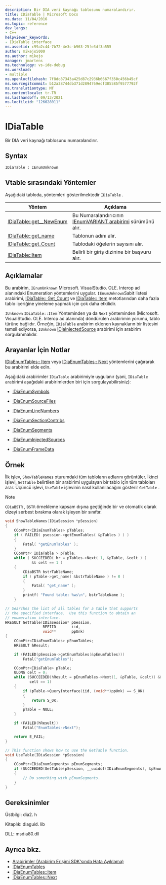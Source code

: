 ```yaml
---
description: Bir DIA veri kaynağı tablosunu numaralandırır.
title: IDiaTable | Microsoft Docs
ms.date: 11/04/2016
ms.topic: reference
dev_langs:
- C++
helpviewer_keywords:
- IDiaTable interface
ms.assetid: c99a2c44-7b72-4e3c-b963-25fe3df3a555
author: mikejo5000
ms.author: mikejo
manager: jmartens
ms.technology: vs-ide-debug
ms.workload:
- multiple
ms.openlocfilehash: 7f8dc87343a425d87c2936b6667f350c456b45cf
ms.sourcegitcommit: b12a38744db371d2894769ecf305585f9577792f
ms.translationtype: MT
ms.contentlocale: tr-TR
ms.lasthandoff: 09/13/2021
ms.locfileid: "126628011"
---
```

# <a name="idiatable"></a>IDiaTable
Bir DIA veri kaynağı tablosunu numaralandırır.

## <a name="syntax"></a>Syntax

```
IDiaTable : IEnumUnknown
```

## <a name="methods-in-vtable-order"></a>Vtable sırasındaki Yöntemler
Aşağıdaki tabloda, yöntemleri gösterilmektedir `IDiaTable` .

|Yöntem|Açıklama|
|------------|-----------------|
|[IDiaTable::get__NewEnum](../../debugger/debug-interface-access/idiatable-get-newenum.md)|Bu Numaralandırıcının [IEnumVARIANT arabirimi](/previous-versions/windows/desktop/api/oaidl/nn-oaidl-ienumvariant) sürümünü alır.|
|[IDiaTable::get_name](../../debugger/debug-interface-access/idiatable-get-name.md)|Tablonun adını alır.|
|[IDiaTable::get_Count](../../debugger/debug-interface-access/idiatable-get-count.md)|Tablodaki öğelerin sayısını alır.|
|[IDiaTable::Item](../../debugger/debug-interface-access/idiatable-item.md)|Belirli bir giriş dizinine bir başvuru alır.|

## <a name="remarks"></a>Açıklamalar
Bu arabirim, `IEnumUnknown` Microsoft. VisualStudio. OLE. Interop ad alanındaki Enumeration yöntemlerini uygular. `IEnumUnknown`Sabit listesi arabirimi, [IDiaTable:: Get_Count](../../debugger/debug-interface-access/idiatable-get-count.md) ve [IDiaTable:: Item](../../debugger/debug-interface-access/idiatable-item.md) metotlarından daha fazla tablo içeriğine yineleme yapmak için çok daha etkilidir.

`IUnknown` `IDiaTable::Item` Yönteminden ya da `Next` yönteminden (Microsoft. VisualStudio. OLE. Interop ad alanında) döndürülen arabirimin yorumu, tablo türüne bağlıdır. Örneğin, `IDiaTable` arabirim eklenen kaynakların bir listesini temsil ediyorsa, `IUnknown` [IDiaInjectedSource](../../debugger/debug-interface-access/idiainjectedsource.md) arabirimi için arabirim sorgulanmalıdır.

## <a name="notes-for-callers"></a>Arayanlar İçin Notlar
[IDiaEnumTables:: Item](../../debugger/debug-interface-access/idiaenumtables-item.md) veya [IDiaEnumTables:: Next](../../debugger/debug-interface-access/idiaenumtables-next.md) yöntemlerini çağırarak bu arabirimi elde edin.

Aşağıdaki arabirimler `IDiaTable` arabirimiyle uygulanır (yani, `IDiaTable` arabirimi aşağıdaki arabirimlerden biri için sorgulayabilirsiniz):

- [IDiaEnumSymbols](../../debugger/debug-interface-access/idiaenumsymbols.md)

- [IDiaEnumSourceFiles](../../debugger/debug-interface-access/idiaenumsourcefiles.md)

- [IDiaEnumLineNumbers](../../debugger/debug-interface-access/idiaenumlinenumbers.md)

- [IDiaEnumSectionContribs](../../debugger/debug-interface-access/idiaenumsectioncontribs.md)

- [IDiaEnumSegments](../../debugger/debug-interface-access/idiaenumsegments.md)

- [IDiaEnumInjectedSources](../../debugger/debug-interface-access/idiaenuminjectedsources.md)

- [IDiaEnumFrameData](../../debugger/debug-interface-access/idiaenumframedata.md)

## <a name="example"></a>Örnek
İlk işlev, `ShowTableNames` oturumdaki tüm tabloların adlarını görüntüler. İkinci işlevi, `GetTable` belirtilen bir arabirimi uygulayan bir tablo için tüm tabloları arar. Üçüncü işlevi, `UseTable` işlevinin nasıl kullanılacağını gösterir `GetTable` .

> [!NOTE]
> `CDiaBSTR` , `BSTR` örnekleme kapsam dışına geçtiğinde bir ve otomatik olarak dizeyi serbest bırakma olarak işleyen bir sınıftır.

```C++
void ShowTableNames(IDiaSession *pSession)
{
    CComPtr<IDiaEnumTables> pTables;
    if ( FAILED( psession->getEnumTables( &pTables ) ) )
    {
        Fatal( "getEnumTables" );
    }
    CComPtr< IDiaTable > pTable;
    while ( SUCCEEDED( hr = pTables->Next( 1, &pTable, &celt ) )
            && celt == 1 )
    {
        CDiaBSTR bstrTableName;
        if ( pTable->get_name( &bstrTableName ) != 0 )
        {
            Fatal( "get_name" );
        }
        printf( "Found table: %ws\n", bstrTableName );
    }

// Searches the list of all tables for a table that supports
// the specified interface.  Use this function to obtain an
// enumeration interface.
HRESULT GetTable(IDiaSession* pSession,
                 REFIID       iid,
                 void**       ppUnk)
{
    CComPtr<IDiaEnumTables> pEnumTables;
    HRESULT hResult;

    if (FAILED(pSession->getEnumTables(&pEnumTables)))
        Fatal("getEnumTables");

    CComPtr<IDiaTable> pTable;
    ULONG celt = 0;
    while (SUCCEEDED(hResult = pEnumTables->Next(1, &pTable, &celt)) &&
           celt == 1)
    {
        if (pTable->QueryInterface(iid, (void**)ppUnk) == S_OK)
        {
            return S_OK;
        }
        pTable = NULL;
    }

    if (FAILED(hResult))
        Fatal("EnumTables->Next");

    return E_FAIL;
}

// This function shows how to use the GetTable function.
void UseTable(IDiaSession *pSession)
{
    CComPtr<IDiaEnumSegments> pEnumSegments;
    if (SUCCEEDED(GetTable(pSession, __uuidof(IDiaEnumSegments), &pEnumSegments)))
    {
        // Do something with pEnumSegments.
    }
}
```

## <a name="requirements"></a>Gereksinimler
Üstbilgi: dia2. h

Kitaplık: diaguid. lib

DLL: msdia80.dll

## <a name="see-also"></a>Ayrıca bkz.
- [Arabirimler (Arabirim Erişimi SDK'sında Hata Ayıklama)](../../debugger/debug-interface-access/interfaces-debug-interface-access-sdk.md)
- [IDiaEnumTables](../../debugger/debug-interface-access/idiaenumtables.md)
- [IDiaEnumTables::Item](../../debugger/debug-interface-access/idiaenumtables-item.md)
- [IDiaEnumTables::Next](../../debugger/debug-interface-access/idiaenumtables-next.md)
